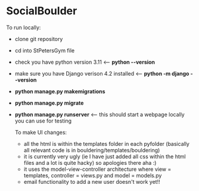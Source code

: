 # SocialBoulder

To run locally:
- clone git repository
- cd into StPetersGym file
- check you have python version 3.11 <-- **python --version**
- make sure you have Django verison 4.2 installed <-- **python -m django --version**
- **python manage.py makemigrations**
- **python manage.py migrate**
- **python manage.py runserver** <-- this should start a webpage locally you can use for testing

  To make UI changes:
  - all the html is within the templates folder in each pyfolder (basically all relevant code is in bouldering/templates/bouldering)
  - it is currently very ugly (ie I have just added all css within the html files and a lot is quite hacky) so apologies there aha :)
  - it uses the model-view-controller architecture where view = templates, controller = views.py and model = models.py
  - email functionality to add a new user doesn't work yet!!
